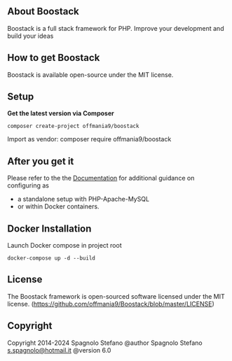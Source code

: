 ## About Boostack
Boostack is a full stack framework for PHP.
Improve your development and build your ideas

## How to get Boostack
Boostack is available open-source under the MIT license.

## Setup

**Get the latest version via Composer**

`composer create-project offmania9/boostack`

Import as vendor: composer require offmania9/boostack

## After you get it
Please refer to the the [Documentation](https://www.getboostack.com/docs) for additional guidance on configuring as 
* a standalone setup with PHP-Apache-MySQL 
* or within Docker containers.

## Docker Installation
Launch Docker compose in project root

`docker-compose up -d --build`

## License
The Boostack framework is open-sourced software licensed under the MIT license. (https://github.com/offmania9/Boostack/blob/master/LICENSE)

## Copyright
Copyright 2014-2024 Spagnolo Stefano
@author Spagnolo Stefano <s.spagnolo@hotmail.it>
@version 6.0
